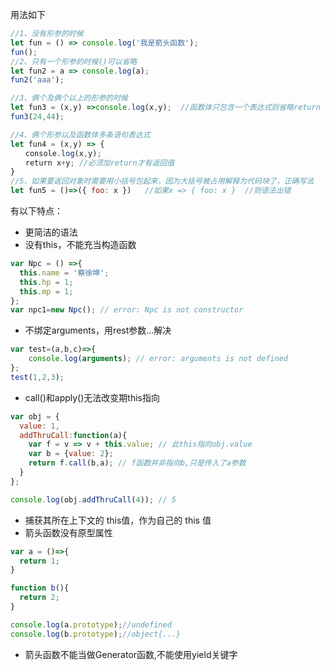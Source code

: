 用法如下

```js
//1、没有形参的时候
let fun = () => console.log('我是箭头函数'); 
fun();
//2、只有一个形参的时候()可以省略
let fun2 = a => console.log(a); 
fun2('aaa');

//3、俩个及俩个以上的形参的时候
let fun3 = (x,y) =>console.log(x,y);  //函数体只包含一个表达式则省略return 默认返回
fun3(24,44);

//4、俩个形参以及函数体多条语句表达式
let fun4 = (x,y) => {
　　console.log(x,y);
　　return x+y; //必须加return才有返回值
}
//5、如果要返回对象时需要用小括号包起来，因为大括号被占用解释为代码块了，正确写法
let fun5 = ()=>({ foo: x })   //如果x => { foo: x }  //则语法出错
```

有以下特点：

- 更简洁的语法
- 没有this，不能充当构造函数

```js
var Npc = () =>{
  this.name = '蔡徐坤';
  this.hp = 1;
  this.mp = 1;
};
var npc1=new Npc(); // error: Npc is not constructor
```

- 不绑定arguments，用rest参数...解决

```js
var test=(a,b,c)=>{
    console.log(arguments); // error: arguments is not defined
};
test(1,2,3);
```

- call()和apply()无法改变期this指向

```js
var obj = {
  value: 1,
  addThruCall:function(a){
    var f = v => v + this.value; // 此this指向obj.value
    var b = {value: 2};
    return f.call(b,a); // f函数并非指向b,只是传入了a参数
  }
};

console.log(obj.addThruCall(4)); // 5
```

- 捕获其所在上下文的 this值，作为自己的 this 值
- 箭头函数没有原型属性

```js
var a = ()=>{
  return 1;
}

function b(){
  return 2;
}

console.log(a.prototype);//undefined
console.log(b.prototype);//object{...}
```

- 箭头函数不能当做Generator函数,不能使用yield关键字